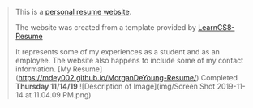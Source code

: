 > This is a [personal resume website](https://bd7624b5fa9149acab6125e761f602bb.vfs.cloud9.us-east-2.amazonaws.com/_static/lab4/LearnCS8-Resume/index.html).
> 
> The website was created from a template provided by [LearnCS8-Resume](https://jordanschuetz.github.io/LearnCS8-Resume/)
>  
>  It represents some of my experiences as a student and as an employee. The website also happens to include some of my contact information. 
>  [My Resume] (https://mdey002.github.io/MorganDeYoung-Resume/)
> Completed **Thursday 11/14/19** 
![Description of Image](img/Screen Shot 2019-11-14 at 11.04.09 PM.png)

